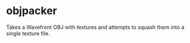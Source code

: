 # objpacker
Takes a Wavefront OBJ with textures and attempts to squash them into a single texture file.
